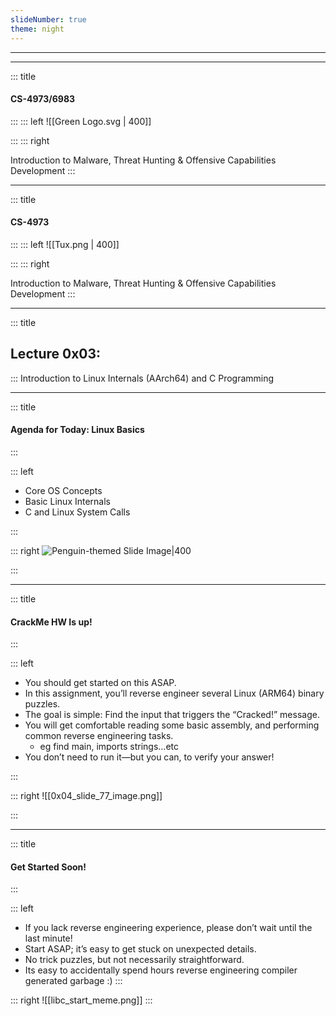 ```yaml
---
slideNumber: true
theme: night
---
```


---
<!-- slide bg="[[Green Logo.svg]]" background-size="auto" -->


---
<!-- slide template="[[Split Vertical]]" -->
::: title
#### CS-4973/6983
:::
::: left
![[Green Logo.svg | 400]] <!-- element style="object-fit: cover" -->

:::
::: right
<!-- element style="font-size: 32px;align:center" -->
Introduction to Malware, Threat Hunting & Offensive Capabilities Development
:::


---
<!-- slide template="[[Split Vertical]]" -->
::: title

#### CS-4973

::: 
::: left 
![[Tux.png | 400]]

::: 
::: right

Introduction to Malware, Threat Hunting & Offensive Capabilities Development 
:::

---
<!-- slide template="[[Base Slide]]" -->
::: title
## Lecture 0x03:
:::
Introduction to Linux Internals (AArch64) and C Programming



---
<!-- slide template="[[Split Vertical]]" -->
::: title
#### Agenda for Today: Linux Basics
:::


::: left

- Core OS Concepts
- Basic Linux Internals
- C and Linux System Calls

:::

::: right 
![Penguin-themed Slide Image|400](https://upload.wikimedia.org/wikipedia/commons/a/af/Tux.png)



:::

---
<!-- slide template="[[Split Vertical]]" -->
::: title

#### CrackMe HW Is up!

:::

::: left

- You should get started on this ASAP.
- In this assignment, you’ll reverse engineer several  Linux (ARM64) binary puzzles.
- The goal is simple: Find the input that triggers the “Cracked!” message.
- You will get comfortable reading some basic assembly,  and performing common reverse engineering tasks.
	- eg find main, imports strings...etc
- You don’t need to run it—but you can, to verify your answer!

:::

::: right
![[0x04_slide_77_image.png]]

:::

---
<!-- slide template="[[Split Vertical]]" -->
::: title

#### Get Started Soon!

:::

::: left

- If you lack reverse engineering experience, please don’t wait until the last minute!
- Start ASAP; it’s easy to get stuck on unexpected details.
- No trick puzzles, but not necessarily straightforward.
- Its easy to accidentally spend hours reverse engineering compiler generated garbage :)
:::

::: right
![[libc_start_meme.png]]
:::

